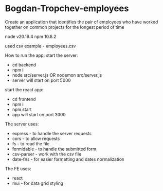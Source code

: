 # Bogdan-Tropchev-employees
Create an application that identifies the pair of employees who have worked together on common projects for the longest period of time

node v20.19.4
npm 10.8.2

used csv example - employees.csv

How to run the app:
start the server:
- cd backend
- npm i
- node src/server.js OR nodemon src/server.js
- server will start on port 5000

start the react app:
- cd frontend
- npm i
- npm start
- app will start on port 3000

The server uses:
- express - to handle the server requests
- cors - to allow requests
- fs - to read the file
- formidable - to handle the submitted form
- csv-parser - work with the csv file
- date-fns - for easier formatting and dates normalization

The FE uses:
- react
- mui - for data grid styling

